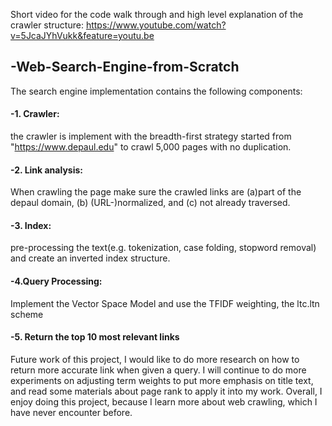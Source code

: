 Short video for the code walk through and high level explanation of the crawler structure: https://www.youtube.com/watch?v=5JcaJYhVukk&feature=youtu.be

## -Web-Search-Engine-from-Scratch
The search engine implementation contains the following components:

#### -1. Crawler: 
the crawler is implement with the breadth-first strategy started from "https://www.depaul.edu" to crawl 5,000 pages with no duplication.

#### -2. Link analysis: 
When crawling the page make sure the crawled links are (a)part of the depaul domain, (b) (URL-)normalized, and (c) not already traversed.

#### -3. Index: 
pre-processing the text(e.g. tokenization, case folding, stopword removal) and create an inverted index structure.

#### -4.Query Processing: 
Implement the Vector Space Model and use the TFIDF weighting, the ltc.ltn scheme 

#### -5. Return the top 10 most relevant links

Future work of this project, I would like to do more research on how to return more accurate link when given a query. I will continue to do more experiments on adjusting term weights to put more emphasis on title text, and read some materials about page rank to apply it into my work. Overall, I enjoy doing this project, because I learn more about web crawling, which I have never encounter before.
